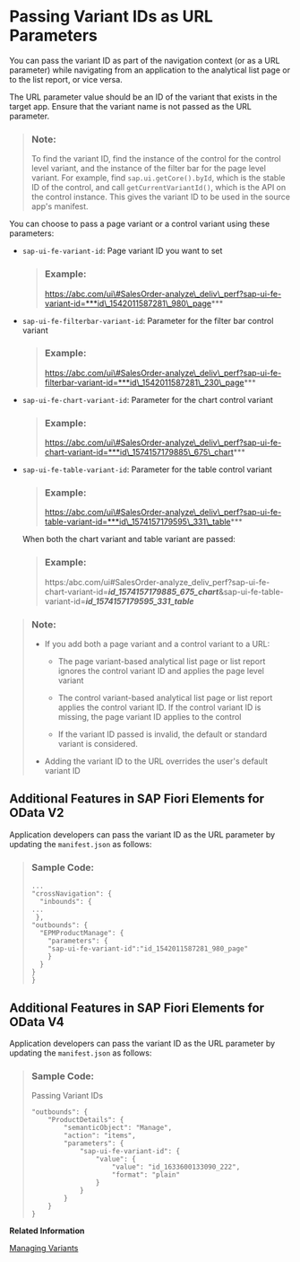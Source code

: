 <!-- loio4132ffa02f1148058a78dfb11c8567b0 -->

# Passing Variant IDs as URL Parameters

You can pass the variant ID as part of the navigation context \(or as a URL parameter\) while navigating from an application to the analytical list page or to the list report, or vice versa.

The URL parameter value should be an ID of the variant that exists in the target app. Ensure that the variant name is not passed as the URL parameter.

> ### Note:  
> To find the variant ID, find the instance of the control for the control level variant, and the instance of the filter bar for the page level variant. For example, find `sap.ui.getCore().byId`, which is the stable ID of the control, and call `getCurrentVariantId()`, which is the API on the control instance. This gives the variant ID to be used in the source app's manifest.

You can choose to pass a page variant or a control variant using these parameters:

-   `sap-ui-fe-variant-id`: Page variant ID you want to set

    > ### Example:  
    > https://abc.com/ui\#SalesOrder-analyze\_deliv\_perf?sap-ui-fe-variant-id=***id\_1542011587281\_980\_page***

-   `sap-ui-fe-filterbar-variant-id`: Parameter for the filter bar control variant

    > ### Example:  
    > https://abc.com/ui\#SalesOrder-analyze\_deliv\_perf?sap-ui-fe-filterbar-variant-id=***id\_1542011587281\_230\_page***

-   `sap-ui-fe-chart-variant-id`: Parameter for the chart control variant

    > ### Example:  
    > https://abc.com/ui\#SalesOrder-analyze\_deliv\_perf?sap-ui-fe-chart-variant-id=***id\_1574157179885\_675\_chart***

-   `sap-ui-fe-table-variant-id`: Parameter for the table control variant

    > ### Example:  
    > https://abc.com/ui\#SalesOrder-analyze\_deliv\_perf?sap-ui-fe-table-variant-id=***id\_1574157179595\_331\_table***

    When both the chart variant and table variant are passed:

    > ### Example:  
    > https:/abc.com/ui\#SalesOrder-analyze\_deliv\_perf?sap-ui-fe-chart-variant-id=***id\_1574157179885\_675\_chart***&sap-ui-fe-table-variant-id=***id\_1574157179595\_331\_table***


> ### Note:  
> -   If you add both a page variant and a control variant to a URL:
> 
>     -   The page variant-based analytical list page or list report ignores the control variant ID and applies the page level variant
> 
>     -   The control variant-based analytical list page or list report applies the control variant ID. If the control variant ID is missing, the page variant ID applies to the control
> 
>     -   If the variant ID passed is invalid, the default or standard variant is considered.
> 
> 
> -   Adding the variant ID to the URL overrides the user's default variant ID



<a name="loio4132ffa02f1148058a78dfb11c8567b0__section_fkd_lsk_jrb"/>

## Additional Features in SAP Fiori Elements for OData V2

Application developers can pass the variant ID as the URL parameter by updating the `manifest.json` as follows:

> ### Sample Code:  
> ```
> ...
> "crossNavigation": {
>   "inbounds": {
> ...
>  },
> "outbounds": {
>   "EPMProductManage": {
>     "parameters": {
>     "sap-ui-fe-variant-id":"id_1542011587281_980_page"
>     }
>   }
> }
> } 
> ```



<a name="loio4132ffa02f1148058a78dfb11c8567b0__section_gf3_xsk_jrb"/>

## Additional Features in SAP Fiori Elements for OData V4

Application developers can pass the variant ID as the URL parameter by updating the `manifest.json` as follows:

> ### Sample Code:  
> Passing Variant IDs
> 
> ```
> "outbounds": {
>     "ProductDetails": {
>         "semanticObject": "Manage",
>         "action": "items",
>         "parameters": {
>             "sap-ui-fe-variant-id": {
>                 "value": {
>                     "value": "id_1633600133090_222",
>                     "format": "plain"
>                 }
>             }
>         }
>     }
> }
> ```

**Related Information**  


[Managing Variants](managing-variants-8ce658e.md "Lets you manage variants with different structures in the filter and content areas.")

